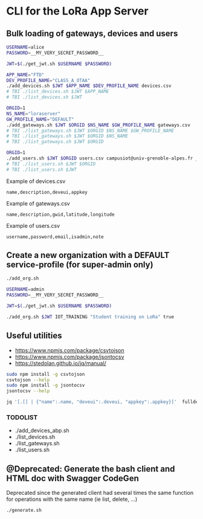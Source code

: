 # CLI for the LoRa App Server

## Bulk loading of gateways, devices and users
```bash
USERNAME=alice
PASSWORD=__MY_VERY_SECRET_PASSWORD__

JWT=$(./get_jwt.sh $USERNAME $PASSWORD)

APP_NAME="FTD"
DEV_PROFILE_NAME="CLASS_A_OTAA"
./add_devices.sh $JWT $APP_NAME $DEV_PROFILE_NAME devices.csv
# TBI ./list_devices.sh $JWT $APP_NAME
# TBI ./list_devices.sh $JWT

ORGID=1
NS_NAME="loraserver"
GW_PROFILE_NAME="DEFAULT"
./add_gateways.sh $JWT $ORGID $NS_NAME $GW_PROFILE_NAME gateways.csv
# TBI ./list_gateways.sh $JWT $ORGID $NS_NAME $GW_PROFILE_NAME
# TBI ./list_gateways.sh $JWT $ORGID $NS_NAME
# TBI ./list_gateways.sh $JWT $ORGID

ORGID=1
./add_users.sh $JWT $ORGID users.csv campusiot@univ-grenoble-alpes.fr __SUPER_SECRET_PASSWORD__
# TBI ./list_users.sh $JWT $ORGID
# TBI ./list_users.sh $JWT
```
Example of devices.csv
```
name,description,deveui,appkey
```
Example of gateways.csv
```
name,description,gwid,latitude,longitude
```
Example of users.csv
```
username,password,email,isadmin,note
```

## Create a new organization with a DEFAULT service-profile (for super-admin only)
```bash
./add_org.sh

USERNAME=admin
PASSWORD=__MY_VERY_SECRET_PASSWORD__

JWT=$(./get_jwt.sh $USERNAME $PASSWORD)

./add_org.sh $JWT IOT_TRAINING "Student training on LoRa" true
```

## Useful utilities
* https://www.npmjs.com/package/csvtojson
* https://www.npmjs.com/package/jsontocsv
* https://stedolan.github.io/jq/manual/

```bash
sudo npm install -g csvtojson
csvtojson --help
sudo npm install -g jsontocsv
jsontocsv --help
```

```bash
jq '[.[] | {"name":.name, "deveui":.deveui, "appkey":.appkey}]'  fulldevices.json > devices.json
```

### TODOLIST
* ./add_devices_abp.sh
* ./list_devices.sh
* ./list_gateways.sh
* ./list_users.sh

## @Deprecated: Generate the bash client and HTML doc with Swagger CodeGen
Deprecated since the generated client had several times the same function for operations with the same name (ie list, delete, ...)
```bash
./generate.sh
```
